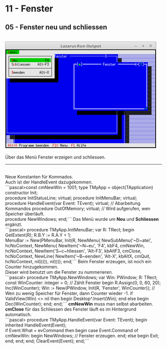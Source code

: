 # 11 - Fenster
## 05 - Fenster neu und schliessen
<br>
<img src="image.png" alt="Selfhtml"><br><br>
Über das Menü Fenster erzeigen und schliessen.<br>
<hr><br>
Neue Konstanten für Kommados.<br>
Auch ist der HandleEvent dazugekommen.<br>
```pascal>const
  cmNewWin = 1001;
type
  TMyApp = object(TApplication)
    constructor Init;
<br>
    procedure InitStatusLine; virtual;
    procedure InitMenuBar; virtual;
<br>
    procedure HandleEvent(var Event: TEvent); virtual; // Abarbeitung Kommandos
    procedure OutOfMemory; virtual;                    // Wird aufgerufen, wen Speicher überläuft.
<br>
    procedure NewWindows;
  end;```
Das Menü wurde um <b>Neu</b> und <b>Schliessen</b> ergänzt.<br>
```pascal>  procedure TMyApp.InitMenuBar;
  var
    R: TRect;
  begin
    GetExtent(R);
    R.B.Y := R.A.Y + 1;
<br>
    MenuBar := New(PMenuBar, Init(R, NewMenu(
      NewSubMenu('~D~atei', hcNoContext, NewMenu(
      NewItem('~N~eu', 'F4', kbF4, cmNewWin, hcNoContext,
      NewItem('S~c~hliessen', 'Alt-F3', kbAltF3, cmClose, hcNoContext,
      NewLine(
      NewItem('~B~eenden', 'Alt-X', kbAltX, cmQuit, hcNoContext, nil))))), nil))));
  end;```
Beim Fenster erzeugen, ist noch ein Counter hinzugekommen.<br>
Dieser wird benutzt um die Fenster zu nummerieren.<br>
```pascal>  procedure TMyApp.NewWindows;
  var
    Win: PWindow;
    R: TRect;
  const
    WinCounter: integer = 0;      // Zählt Fenster
  begin
    R.Assign(0, 0, 60, 20);
    Inc(WinCounter);
    Win := New(PWindow, Init(R, 'Fenster', WinCounter));
    // Wen zu wenig Speicher für Fenster, dann Counter wieder -1.
    if ValidView(Win) <> nil then begin
      Desktop^.Insert(Win);
    end else begin
      Dec(WinCounter);
    end;
  end;```
<b>cmNewWin</b> muss man selbst abarbeiten. <b>cmClose</b> für das Schliessen des Fenster läuft es im Hintergrund automatisch.<br>
```pascal>  procedure TMyApp.HandleEvent(var Event: TEvent);
  begin
    inherited HandleEvent(Event);
<br>
    if Event.What = evCommand then begin
      case Event.Command of
        cmNewWin: begin
          NewWindows;    // Fenster erzeugen.
        end;
        else begin
          Exit;
        end;
      end;
    end;
    ClearEvent(Event);
  end;```
<br>
